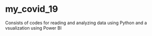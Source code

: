 # my_covid_19
Consists of codes for reading and analyzing data using Python and a vsualization using Power BI
